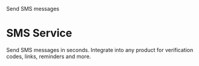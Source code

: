 Send SMS messages

# SMS Service

Send SMS messages in seconds. Integrate into any product for verification codes, links, reminders and more. 
